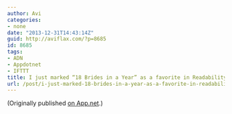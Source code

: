 ```yaml
---
author: Avi
categories:
- none
date: "2013-12-31T14:43:14Z"
guid: http://aviflax.com/?p=8685
id: 8685
tags:
- ADN
- Appdotnet
- IFTTT
title: I just marked “18 Brides in a Year” as a favorite in Readability. http://www.readability.com/articles/qxhf4ir0
url: /post/i-just-marked-18-brides-in-a-year-as-a-favorite-in-readability-httpwww-readability-comarticlesqxhf4ir0/
---
```

(Originally published [on App.net](http://alpha.app.net/aviflax/post/18617783).)